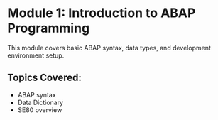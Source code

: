 # Module 1: Introduction to ABAP Programming
This module covers basic ABAP syntax, data types, and development environment setup.

## Topics Covered:
- ABAP syntax
- Data Dictionary
- SE80 overview
